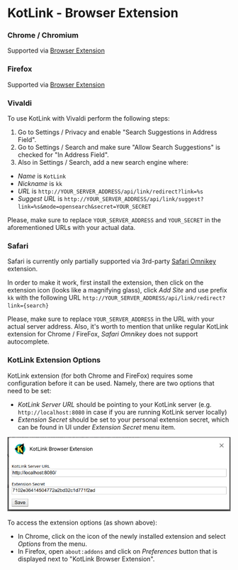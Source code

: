 # KotLink - Browser Extension

### Chrome / Chromium

Supported via [Browser Extension](https://chrome.google.com/webstore/detail/kotlink-browser-extension/cdkflkfieefihicjaidafmggjdnkakod)

### Firefox

Supported via [Browser Extension](https://addons.mozilla.org/en-US/firefox/addon/kotlink-browser-extension)

### Vivaldi

To use KotLink with Vivaldi perform the following steps:
1. Go to Settings / Privacy and enable "Search Suggestions in Address Field".
1. Go to Settings / Search and make sure "Allow Search Suggestions" is checked for "In Address Field".
1. Also in Settings / Search, add a new search engine where:
  - *Name* is `KotLink` 
  - *Nickname* is `kk`
  - *URL* is `http://YOUR_SERVER_ADDRESS/api/link/redirect?link=%s`
  - *Suggest URL* is `http://YOUR_SERVER_ADDRESS/api/link/suggest?link=%s&mode=opensearch&secret=YOUR_SECRET`

Please, make sure to replace `YOUR_SERVER_ADDRESS` and `YOUR_SECRET` in the aforementioned URLs 
with your actual data.

### Safari

Safari is currently only partially supported via 3rd-party 
[Safari Omnikey](http://marioestrada.github.io/safari-omnikey/) extension.

In order to make it work, first install the extension, then click on the extension icon (looks like a magnifying glass), 
click *Add Site* and use prefix `kk` with the following URL `http://YOUR_SERVER_ADDRESS/api/link/redirect?link={search}`

Please, make sure to replace `YOUR_SERVER_ADDRESS` in the URL with your actual server address. 
Also, it's worth to mention that unlike regular KotLink extension for Chrome / FireFox, 
*Safari Omnikey* does not support autocomplete.

### KotLink Extension Options

KotLink extension (for both Chrome and FireFox) requires some configuration before it can be used.
Namely, there are two options that need to be set:

* *KotLink Server URL* should be pointing to your KotLink server (e.g. `http://localhost:8080` 
in case if you are running KotLink server locally)
* *Extension Secret* should be set to your personal extension secret, which can be found in UI under *Extension Secret* menu item.

![Extension Options](https://raw.githubusercontent.com/ilya40umov/KotLink/master/docs/images/extension-options.png)

To access the extension options (as shown above):
* In Chrome, click on the icon of the newly installed extension and select *Options* from the menu.
* In Firefox, open `about:addons` and click on *Preferences* button that is displayed next to "KotLink Browser Extension".